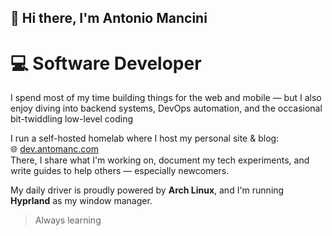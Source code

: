 ## 👋 Hi there, I'm Antonio Mancini

# 💻 Software Developer

I spend most of my time building things for the web and mobile — but I also enjoy diving into backend systems, DevOps automation, and the occasional bit-twiddling low-level coding

I run a self-hosted homelab where I host my personal site & blog:  
🌐 [dev.antomanc.com](https://dev.antomanc.com)  
There, I share what I'm working on, document my tech experiments, and write guides to help others — especially newcomers.

My daily driver is proudly powered by **Arch Linux**, and I'm running **Hyprland** as my window manager.

> Always learning
